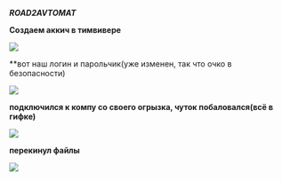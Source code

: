 ***ROAD2AVTOMAT***

**Создаем аккич в тимвивере**

![](https://raw.githubusercontent.com/kop4anskiy/prac6/main/Screenshot_2.png)

**вот наш логин и парольчик(уже изменен, так что очко в безопасности)

![](https://raw.githubusercontent.com/kop4anskiy/prac6/main/Screenshot_1.png)

**подключился к компу со своего огрызка, чуток побаловался(всё в гифке)**

![](https://media2.giphy.com/media/CwwPnh2AYeJnVCidOt/giphy.gif)

**перекинул файлы**

![](https://media0.giphy.com/media/hwQT536O0ihgzdwknl/giphy.gif)

